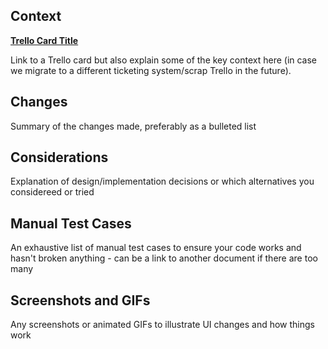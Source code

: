## Context

[**Trello Card Title**](link)

Link to a Trello card but also explain some of the key context here (in case we migrate to a different ticketing system/scrap Trello in the future).

## Changes

Summary of the changes made, preferably as a bulleted list

## Considerations

Explanation of design/implementation decisions or which alternatives you considereed or tried

## Manual Test Cases

An exhaustive list of manual test cases to ensure your code works and hasn't broken anything - can be a link to another document if there are too many

## Screenshots and GIFs

Any screenshots or animated GIFs to illustrate UI changes and how things work

